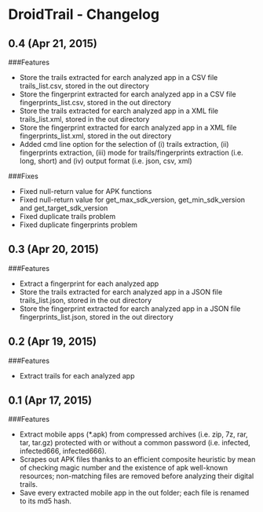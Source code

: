 # DroidTrail - Changelog

## 0.4 (Apr 21, 2015)

###Features

  - Store the trails extracted for earch analyzed app in a CSV file 
    trails_list.csv, stored in the out directory  
  - Store the fingerprint extracted for earch analyzed app in a CSV file 
    fingerprints_list.csv, stored in the out directory
  - Store the trails extracted for earch analyzed app in a XML file 
    trails_list.xml, stored in the out directory  
  - Store the fingerprint extracted for earch analyzed app in a XML file 
    fingerprints_list.xml, stored in the out directory    
  - Added cmd line option for the selection of (i) trails extraction, 
   (ii) fingerprints extraction, (iii) mode for trails/fingerprints extraction
   (i.e. long, short) and (iv) output format (i.e. json, csv, xml)

###Fixes

  - Fixed null-return value for APK functions  
  - Fixed null-return value for get_max_sdk_version, get_min_sdk_version and get_target_sdk_version  
  - Fixed duplicate trails problem  
  - Fixed duplicate fingerprints problem

## 0.3 (Apr 20, 2015)

###Features

  - Extract a fingerprint for each analyzed app
  - Store the trails extracted for earch analyzed app in a JSON file 
    trails_list.json, stored in the out directory  
  - Store the fingerprint extracted for earch analyzed app in a JSON file 
    fingerprints_list.json, stored in the out directory

## 0.2 (Apr 19, 2015)

###Features

  - Extract trails for each analyzed app  

## 0.1 (Apr 17, 2015)

###Features

  - Extract mobile apps (*.apk) from compressed archives (i.e. zip, 7z,
    rar, tar, tar.gz) protected with or without a common password
    (i.e. infected, infected666, infected666<last-digit-before-extension>).
  - Scrapes out APK files thanks to an efficient composite heuristic
    by mean of checking magic number and the existence of apk well-known
    resources; non-matching files are removed before analyzing their
    digital trails.
  - Save every extracted mobile app in the out folder; each file is renamed
    to its md5 hash.
